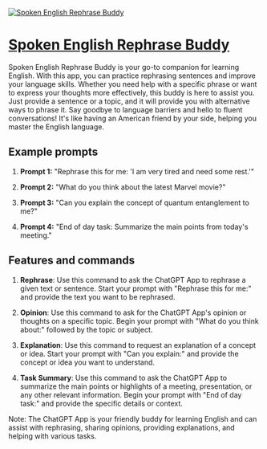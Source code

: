 [![Spoken English Rephrase Buddy](null)](https://chat.openai.com/g/g-cWtXgoyUv-spoken-english-rephrase-buddy)

# [Spoken English Rephrase Buddy](https://chat.openai.com/g/g-cWtXgoyUv-spoken-english-rephrase-buddy)

Spoken English Rephrase Buddy is your go-to companion for learning English. With this app, you can practice rephrasing sentences and improve your language skills. Whether you need help with a specific phrase or want to express your thoughts more effectively, this buddy is here to assist you. Just provide a sentence or a topic, and it will provide you with alternative ways to phrase it. Say goodbye to language barriers and hello to fluent conversations! It's like having an American friend by your side, helping you master the English language.

## Example prompts

1. **Prompt 1:** "Rephrase this for me: 'I am very tired and need some rest.'"

2. **Prompt 2:** "What do you think about the latest Marvel movie?"

3. **Prompt 3:** "Can you explain the concept of quantum entanglement to me?"

4. **Prompt 4:** "End of day task: Summarize the main points from today's meeting."

## Features and commands

1. **Rephrase**: Use this command to ask the ChatGPT App to rephrase a given text or sentence. Start your prompt with "Rephrase this for me:" and provide the text you want to be rephrased.

2. **Opinion**: Use this command to ask for the ChatGPT App's opinion or thoughts on a specific topic. Begin your prompt with "What do you think about:" followed by the topic or subject.

3. **Explanation**: Use this command to request an explanation of a concept or idea. Start your prompt with "Can you explain:" and provide the concept or idea you want to understand.

4. **Task Summary**: Use this command to ask the ChatGPT App to summarize the main points or highlights of a meeting, presentation, or any other relevant information. Begin your prompt with "End of day task:" and provide the specific details or context.

Note: The ChatGPT App is your friendly buddy for learning English and can assist with rephrasing, sharing opinions, providing explanations, and helping with various tasks.